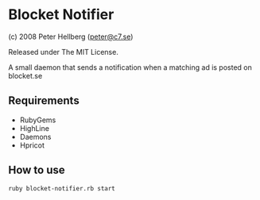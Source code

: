 # Blocket Notifier

(c) 2008 Peter Hellberg (peter@c7.se)

Released under The MIT License.

A small daemon that sends a notification when a matching ad is posted on blocket.se

## Requirements

 * RubyGems
 * HighLine
 * Daemons
 * Hpricot
 
## How to use

    ruby blocket-notifier.rb start


